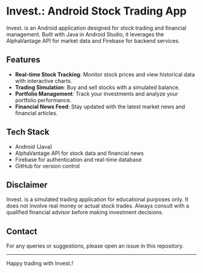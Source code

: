 # Invest.: Android Stock Trading App

Invest. is an Android application designed for stock trading and financial management. Built with Java in Android Studio, it leverages the AlphaVantage API for market data and Firebase for backend services.

## Features

- **Real-time Stock Tracking**: Monitor stock prices and view historical data with interactive charts.
- **Trading Simulation**: Buy and sell stocks with a simulated balance.
- **Portfolio Management**: Track your investments and analyze your portfolio performance.
- **Financial News Feed**: Stay updated with the latest market news and financial articles.

## Tech Stack

- Android (Java)
- AlphaVantage API for stock data and financial news
- Firebase for authentication and real-time database
- GitHub for version control

## Disclaimer

Invest. is a simulated trading application for educational purposes only. It does not involve real money or actual stock trades. Always consult with a qualified financial advisor before making investment decisions.

## Contact

For any queries or suggestions, please open an issue in this repository.

---

Happy trading with Invest.!
